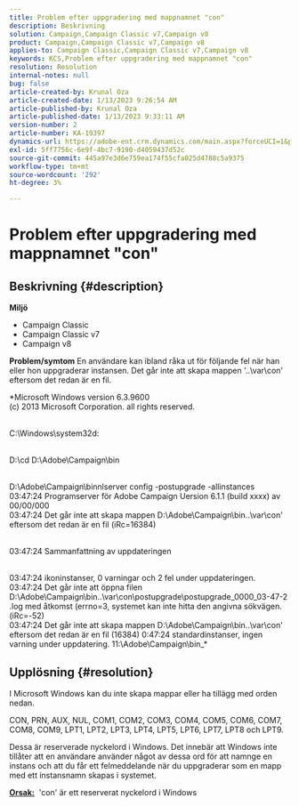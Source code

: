 ```yaml
---
title: Problem efter uppgradering med mappnamnet "con"
description: Beskrivning
solution: Campaign,Campaign Classic v7,Campaign v8
product: Campaign,Campaign Classic v7,Campaign v8
applies-to: Campaign Classic,Campaign Classic v7,Campaign v8
keywords: KCS,Problem efter uppgradering med mappnamnet "con"
resolution: Resolution
internal-notes: null
bug: false
article-created-by: Krunal Oza
article-created-date: 1/13/2023 9:26:54 AM
article-published-by: Krunal Oza
article-published-date: 1/13/2023 9:33:11 AM
version-number: 2
article-number: KA-19397
dynamics-url: https://adobe-ent.crm.dynamics.com/main.aspx?forceUCI=1&pagetype=entityrecord&etn=knowledgearticle&id=1c1b8969-2493-ed11-aad1-6045bd006793
exl-id: 5ff7756c-6e9f-4bc7-9190-d4059437d52c
source-git-commit: 445a97e3d6e759ea174f55cfa025d4788c5a9375
workflow-type: tm+mt
source-wordcount: '292'
ht-degree: 3%

---
```


# Problem efter uppgradering med mappnamnet &quot;con&quot;

## Beskrivning {#description}

<b>Miljö</b>
- Campaign Classic
- Campaign Classic v7
- Campaign v8



<b>Problem/symtom</b>
En användare kan ibland råka ut för följande fel när han eller hon uppgraderar instansen. Det går inte att skapa mappen &#39;..\var\con&#39; eftersom det redan är en fil.

*Microsoft Windows version 6.3.9600
<br>(c) 2013 Microsoft Corporation. all rights reserved. 

<br>C:\Windows\system32d: 

<br>D:\cd D:\Adobe\Campaign\bin 

<br>D:\Adobe\Campaign\binnlserver config -postupgrade -allinstances
<br>03:47:24 Programserver för Adobe Campaign Uersion 6.1.1 (build xxxx) av 00/00/000
<br>03:47:24 Det går inte att skapa mappen D:\Adobe\Campaign\bin\..\var\con&#39; eftersom det redan är en fil (iRc=16384) 

<br>03:47:24 Sammanfattning av uppdateringen

<br>03:47:24 ikoninstanser, 0 varningar och 2 fel under uppdateringen.
<br>03:47:24 Det går inte att öppna filen D:\Adobe\Campaign\bin\..\var\con\postupgrade\postupgrade_0000_03-47-2 .log med åtkomst (errno=3, systemet kan inte hitta den angivna sökvägen. (iRc=-52)
<br>03:47:24 Det går inte att skapa mappen D:\Adobe\Campaign\bin\..\var\con&#39; eftersom det redan är en fil (16384) 0:47:24 standardinstanser, ingen varning under uppdatering. 11:\Adobe\Campaign\bin_*

## Upplösning {#resolution}


I Microsoft Windows kan du inte skapa mappar eller ha tillägg med orden nedan.

CON, PRN, AUX, NUL, COM1, COM2, COM3, COM4, COM5, COM6, COM7, COM8, COM9, LPT1, LPT2, LPT3, LPT4, LPT5, LPT6, LPT7, LPT8 och LPT9.

Dessa är reserverade nyckelord i Windows. Det innebär att Windows inte tillåter att en användare använder något av dessa ord för att namnge en instans och att du får ett felmeddelande när du uppgraderar som en mapp med ett instansnamn skapas i systemet.



<b><u>Orsak:</u></b>  &#39;con&#39; är ett reserverat nyckelord i Windows

